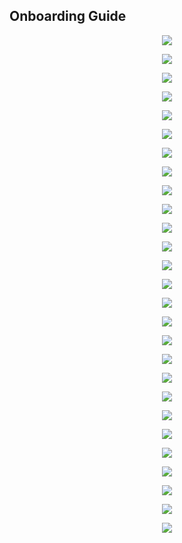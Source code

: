 ## Onboarding Guide
<P align="center">
  <IMG SRC = "https://github.com/OREL-group/Onboarding/blob/main/Media%20Assets/Slide1.png">
    </P>
<P align="center">
  <IMG SRC = "https://github.com/OREL-group/Onboarding/blob/main/Media%20Assets/Slide2.png">
    </P>
<P align="center">
  <IMG SRC = "https://github.com/OREL-group/Onboarding/blob/main/Media%20Assets/Slide3.png">
    </P>
<P align="center">
  <IMG SRC = "https://github.com/OREL-group/Onboarding/blob/main/Media%20Assets/Slide4.png">
    </P>
<P align="center">
  <IMG SRC = "https://github.com/OREL-group/Onboarding/blob/main/Media%20Assets/Slide5.png">
    </P>
<P align="center">
  <IMG SRC = "https://github.com/OREL-group/Onboarding/blob/main/Media%20Assets/Slide6.png">
    </P>
<P align="center">
  <IMG SRC = "https://github.com/OREL-group/Onboarding/blob/main/Media%20Assets/Slide7.png">
    </P>
<P align="center">
  <IMG SRC = "https://github.com/OREL-group/Onboarding/blob/main/Media%20Assets/Slide8.png">
    </P>
<P align="center">
  <IMG SRC = "https://github.com/OREL-group/Onboarding/blob/main/Media%20Assets/Slide9.png">
    </P>
<P align="center">
  <IMG SRC = "https://github.com/OREL-group/Onboarding/blob/main/Media%20Assets/Slide10.png">
    </P>
<P align="center">
  <IMG SRC = "https://github.com/OREL-group/Onboarding/blob/main/Media%20Assets/Slide11.png">
    </P>
<P align="center">
  <IMG SRC = "https://github.com/OREL-group/Onboarding/blob/main/Media%20Assets/Slide12.png">
    </P>
<P align="center">
  <IMG SRC = "https://github.com/OREL-group/Onboarding/blob/main/Media%20Assets/Slide13.png">
    </P>
<P align="center">
  <IMG SRC = "https://github.com/OREL-group/Onboarding/blob/main/Media%20Assets/Slide14.png">
    </P>
<P align="center">
  <IMG SRC = "https://github.com/OREL-group/Onboarding/blob/main/Media%20Assets/Slide15.png">
    </P>
<P align="center">
  <IMG SRC = "https://github.com/OREL-group/Onboarding/blob/main/Media%20Assets/Slide16.png">
    </P>
<P align="center">
  <IMG SRC = "https://github.com/OREL-group/Onboarding/blob/main/Media%20Assets/Slide17.png">
    </P>
<P align="center">
  <IMG SRC = "https://github.com/OREL-group/Onboarding/blob/main/Media%20Assets/Slide18.png">
    </P>
<P align="center">
  <IMG SRC = "https://github.com/OREL-group/Onboarding/blob/main/Media%20Assets/Slide19.png">
    </P>
<P align="center">
  <IMG SRC = "https://github.com/OREL-group/Onboarding/blob/main/Media%20Assets/Slide20.png">
    </P>
<P align="center">
  <IMG SRC = "https://github.com/OREL-group/Onboarding/blob/main/Media%20Assets/Slide21.png">
    </P>
<P align="center">
  <IMG SRC = "https://github.com/OREL-group/Onboarding/blob/main/Media%20Assets/Slide22.png">
    </P>
<P align="center">
  <IMG SRC = "https://github.com/OREL-group/Onboarding/blob/main/Media%20Assets/Slide23.png">
    </P>
<P align="center">
  <IMG SRC = "https://github.com/OREL-group/Onboarding/blob/main/Media%20Assets/Slide24.png">
    </P>
<P align="center">
  <IMG SRC = "https://github.com/OREL-group/Onboarding/blob/main/Media%20Assets/Slide25.png">
    </P>
<P align="center">
  <IMG SRC = "https://github.com/OREL-group/Onboarding/blob/main/Media%20Assets/Slide26.png">
    </P>
<P align="center">
  <IMG SRC = "https://github.com/OREL-group/Onboarding/blob/main/Media%20Assets/Slide27.png">
    </P>
